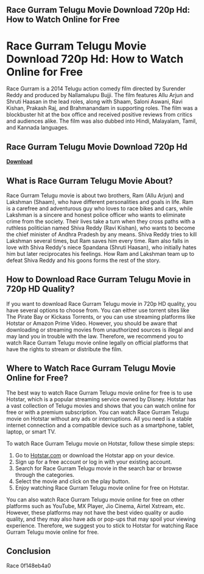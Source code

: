 ## Race Gurram Telugu Movie Download 720p Hd: How to Watch Online for Free

  
# Race Gurram Telugu Movie Download 720p Hd: How to Watch Online for Free
 <meta name="description" content="Race Gurram is a 2014 Telugu action comedy film starring Allu Arjun and Shruti Haasan. Here is how you can download and watch Race Gurram Telugu movie in 720p HD quality for free online."> 
Race Gurram is a 2014 Telugu action comedy film directed by Surender Reddy and produced by Nallamalupu Bujji. The film features Allu Arjun and Shruti Haasan in the lead roles, along with Shaam, Saloni Aswani, Ravi Kishan, Prakash Raj, and Brahmanandam in supporting roles. The film was a blockbuster hit at the box office and received positive reviews from critics and audiences alike. The film was also dubbed into Hindi, Malayalam, Tamil, and Kannada languages.
 
## Race Gurram Telugu Movie Download 720p Hd


[**Download**](https://kolbgerttechan.blogspot.com/?l=2tKE46)

 
## What is Race Gurram Telugu Movie About?
 
Race Gurram Telugu movie is about two brothers, Ram (Allu Arjun) and Lakshman (Shaam), who have different personalities and goals in life. Ram is a carefree and adventurous guy who loves to race bikes and cars, while Lakshman is a sincere and honest police officer who wants to eliminate crime from the society. Their lives take a turn when they cross paths with a ruthless politician named Shiva Reddy (Ravi Kishan), who wants to become the chief minister of Andhra Pradesh by any means. Shiva Reddy tries to kill Lakshman several times, but Ram saves him every time. Ram also falls in love with Shiva Reddy's niece Spandana (Shruti Haasan), who initially hates him but later reciprocates his feelings. How Ram and Lakshman team up to defeat Shiva Reddy and his goons forms the rest of the story.
 
## How to Download Race Gurram Telugu Movie in 720p HD Quality?
 
If you want to download Race Gurram Telugu movie in 720p HD quality, you have several options to choose from. You can either use torrent sites like The Pirate Bay or Kickass Torrents, or you can use streaming platforms like Hotstar or Amazon Prime Video. However, you should be aware that downloading or streaming movies from unauthorized sources is illegal and may land you in trouble with the law. Therefore, we recommend you to watch Race Gurram Telugu movie online legally on official platforms that have the rights to stream or distribute the film.
 
## Where to Watch Race Gurram Telugu Movie Online for Free?
 
The best way to watch Race Gurram Telugu movie online for free is to use Hotstar, which is a popular streaming service owned by Disney. Hotstar has a vast collection of Telugu movies and shows that you can watch online for free or with a premium subscription. You can watch Race Gurram Telugu movie on Hotstar without any ads or interruptions. All you need is a stable internet connection and a compatible device such as a smartphone, tablet, laptop, or smart TV.
 
To watch Race Gurram Telugu movie on Hotstar, follow these simple steps:
 
1. Go to [Hotstar.com](https://www.hotstar.com/in) or download the Hotstar app on your device.
2. Sign up for a free account or log in with your existing account.
3. Search for Race Gurram Telugu movie in the search bar or browse through the categories.
4. Select the movie and click on the play button.
5. Enjoy watching Race Gurram Telugu movie online for free on Hotstar.

You can also watch Race Gurram Telugu movie online for free on other platforms such as YouTube, MX Player, Jio Cinema, Airtel Xstream, etc. However, these platforms may not have the best video quality or audio quality, and they may also have ads or pop-ups that may spoil your viewing experience. Therefore, we suggest you to stick to Hotstar for watching Race Gurram Telugu movie online for free.
 
## Conclusion
 
Race
 0f148eb4a0
